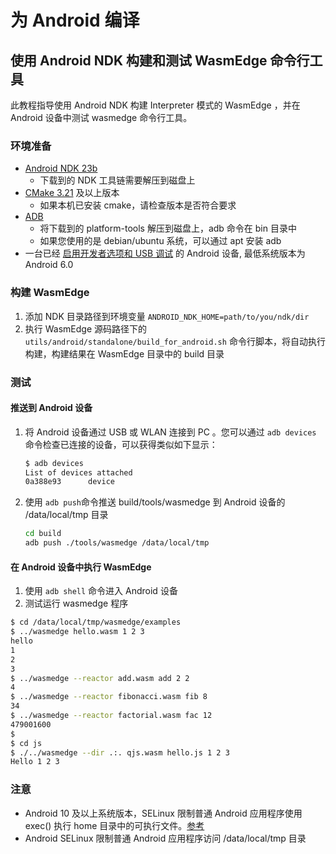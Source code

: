 # 为 Android 编译

## 使用 Android NDK 构建和测试 WasmEdge 命令行工具

此教程指导使用 Android NDK 构建 Interpreter 模式的 WasmEdge ，并在 Android 设备中测试 wasmedge 命令行工具。

### 环境准备

* [Android NDK 23b](https://developer.android.com/ndk/downloads)
  * 下载到的 NDK 工具链需要解压到磁盘上
* [CMake 3.21](https://cmake.org/download/) 及以上版本
  * 如果本机已安装 cmake，请检查版本是否符合要求
* [ADB](https://developer.android.com/studio/releases/platform-tools)
  * 将下载到的 platform-tools 解压到磁盘上，adb 命令在 bin 目录中
  * 如果您使用的是 debian/ubuntu 系统，可以通过 apt 安装 adb
* 一台已经 [启用开发者选项和 USB 调试](https://developer.android.com/studio/debug/dev-options) 的 Android 设备, 最低系统版本为 Android 6.0

### 构建 WasmEdge

1. 添加 NDK 目录路径到环境变量 `ANDROID_NDK_HOME=path/to/you/ndk/dir`
2. 执行 WasmEdge 源码路径下的 `utils/android/standalone/build_for_android.sh` 命令行脚本，将自动执行构建，构建结果在 WasmEdge 目录中的 build 目录

### 测试

#### 推送到 Android 设备

1. 将 Android 设备通过 USB 或 WLAN 连接到 PC 。您可以通过 `adb devices` 命令检查已连接的设备，可以获得类似如下显示：

    ```bash
    $ adb devices
    List of devices attached
    0a388e93      device
    ```

2. 使用 `adb push`命令推送 build/tools/wasmedge 到 Android 设备的 /data/local/tmp 目录

    ```bash
    cd build
    adb push ./tools/wasmedge /data/local/tmp  
    ```

#### 在 Android 设备中执行 WasmEdge

1. 使用 `adb shell` 命令进入 Android 设备
2. 测试运行 wasmedge 程序

```bash
$ cd /data/local/tmp/wasmedge/examples
$ ../wasmedge hello.wasm 1 2 3                                                           
hello
1
2
3
$ ../wasmedge --reactor add.wasm add 2 2
4
$ ../wasmedge --reactor fibonacci.wasm fib 8
34
$ ../wasmedge --reactor factorial.wasm fac 12
479001600
$
$ cd js
$ ./../wasmedge --dir .:. qjs.wasm hello.js 1 2 3
Hello 1 2 3
```

### 注意

* Android 10 及以上系统版本，SELinux 限制普通 Android 应用程序使用 exec() 执行 home 目录中的可执行文件。[参考](https://android.googlesource.com/platform/system/sepolicy/+/08450264ae3f917f6b8e4091d6fedf84ef8d796f/private/untrusted_app_all.te#27)
* Android SELinux 限制普通 Android 应用程序访问 /data/local/tmp 目录
